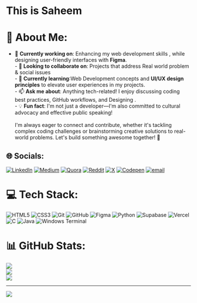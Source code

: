 # This is Saheem

# 💫 About Me:
- 🌱 **Currently working on**: Enhancing my web development skills , while designing user-friendly interfaces with **Figma**.<br>- 🤝 **Looking to collaborate on**: Projects that address Real world problem & social issues<br>- 🧠 **Currently learning**:Web Development concepts and **UI/UX design principles** to elevate user experiences in my projects.<br>- 📫 **Ask me about**: Anything tech-related! I enjoy discussing coding best practices, GitHub workflows, and Designing .<br>- 💡 **Fun fact**: I'm not just a developer—I'm also committed to cultural advocacy and effective public speaking!<br><br>I'm always eager to connect and contribute, whether it's tackling complex coding challenges or brainstorming creative solutions to real-world problems. Let's build something awesome together! 🚀<br>


## 🌐 Socials:
[![LinkedIn](https://img.shields.io/badge/LinkedIn-%230077B5.svg?logo=linkedin&logoColor=white)](https://linkedin.com/in/urn:li:member:1350100722) [![Medium](https://img.shields.io/badge/Medium-12100E?logo=medium&logoColor=white)](https://medium.com/@@pimohammedsahu72) [![Quora](https://img.shields.io/badge/Quora-%23B92B27.svg?logo=Quora&logoColor=white)](https://quora.com/profile/Saheem-Thinks-So) [![Reddit](https://img.shields.io/badge/Reddit-%23FF4500.svg?logo=Reddit&logoColor=white)](https://reddit.com/user/Saheem_the_Maximus) [![X](https://img.shields.io/badge/X-black.svg?logo=X&logoColor=white)](https://x.com/saheem_so26025) [![Codepen](https://img.shields.io/badge/Codepen-000000?logo=codepen&logoColor=white)](https://codepen.io/saheem-thinks-so) [![email](https://img.shields.io/badge/Email-D14836?logo=gmail&logoColor=white)](mailto:pimohammedsahu72@gmail.com) 

# 💻 Tech Stack:

![HTML5](https://img.shields.io/badge/html5-%23E34F26.svg?style=for-the-badge&logo=html5&logoColor=white) ![CSS3](https://img.shields.io/badge/css3-%231572B6.svg?style=for-the-badge&logo=css3&logoColor=white) ![Git](https://img.shields.io/badge/git-%23F05033.svg?style=for-the-badge&logo=git&logoColor=white) ![GitHub](https://img.shields.io/badge/github-%23121011.svg?style=for-the-badge&logo=github&logoColor=white) ![Figma](https://img.shields.io/badge/figma-%23F24E1E.svg?style=for-the-badge&logo=figma&logoColor=white) ![Python](https://img.shields.io/badge/python-3670A0?style=for-the-badge&logo=python&logoColor=ffdd54) ![Supabase](https://img.shields.io/badge/Supabase-3ECF8E?style=for-the-badge&logo=supabase&logoColor=white) ![Vercel](https://img.shields.io/badge/vercel-%23000000.svg?style=for-the-badge&logo=vercel&logoColor=white) ![C](https://img.shields.io/badge/c-%2300599C.svg?style=for-the-badge&logo=c&logoColor=white) ![Java](https://img.shields.io/badge/java-%23ED8B00.svg?style=for-the-badge&logo=openjdk&logoColor=white) ![Windows Terminal](https://img.shields.io/badge/Windows%20Terminal-%234D4D4D.svg?style=for-the-badge&logo=windows-terminal&logoColor=white)
# 📊 GitHub Stats:
![](https://github-readme-stats.vercel.app/api?username=Mohammed-Saheem&theme=dark&hide_border=false&include_all_commits=false&count_private=false)<br/>
![](https://nirzak-streak-stats.vercel.app/?user=Mohammed-Saheem&theme=dark&hide_border=false)<br/>
![](https://github-readme-stats.vercel.app/api/top-langs/?username=Mohammed-Saheem&theme=dark&hide_border=false&include_all_commits=false&count_private=false&layout=compact)

---
[![](https://visitcount.itsvg.in/api?id=Mohammed-Saheem&icon=0&color=0)](https://visitcount.itsvg.in)

<!-- Proudly created with GPRM ( https://gprm.itsvg.in ) -->
